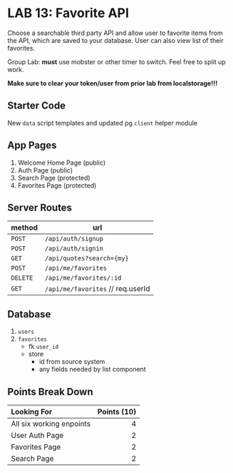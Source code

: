 LAB 13: Favorite API
===

Choose a searchable third party API and allow user to favorite items from the API, which are saved to your database. User can also view list of their favorites.

Group Lab: **must** use mobster or other timer to switch. Feel free to split up work.

**Make sure to clear your token/user from prior lab from localstorage!!!**

## Starter Code

New `data` script templates and updated pg `client` helper module

## App Pages

1. Welcome Home Page (public)
1. Auth Page (public)
1. Search Page (protected)
1. Favorites Page (protected)

## Server Routes

method | url
---|---
`POST` | `/api/auth/signup`
`POST` | `/api/auth/signin`
`GET` | `/api/quotes?search={my}`
`POST` | `/api/me/favorites`
`DELETE` | `/api/me/favorites/:id`
`GET` | `/api/me/favorites` // req.userId

## Database

1. `users`
1. `favorites`
    - fk `user_id`
    - store 
        - id from source system
        - any fields needed by list component


## Points Break Down

Looking For | Points (10)
:--|--:
All six working enpoints | 4
User Auth Page | 2
Favorites Page | 2
Search Page | 2



